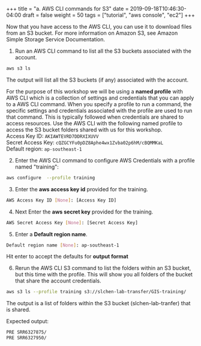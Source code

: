 +++
title = "a. AWS CLI commands for S3"
date = 2019-09-18T10:46:30-04:00
draft = false
weight = 50
tags = ["tutorial", "aws console", "ec2"]
+++

Now that you have access to the AWS CLI, you can use it to download files from an S3 bucket. For more information on Amazon S3, see Amazon Simple Storage Service Documentation. 

1.	Run an AWS CLI command to list all the S3 buckets associated with the account.

```bash
aws s3 ls
```

The output will list all the S3 buckets (if any) associated with the account.

For the purpose of this workshop we will be using a **named profile** with AWS CLI which is a collection of settings and credentials that you can apply to a AWS CLI command. When you specify a profile to run a command, the specific settings and credentials associated with the profile are used to run that command. This is typically followed when credentials are shared to access resources. Use the AWS CLI with the following named profile to access the S3 bucket folders shared with us for this workshop.  
Access Key ID: `AKIAWTEVRD7DDRXIXUVV`  
Secret Access Key: `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`  
Default region: `ap-southeast-1`  

2.	Enter the AWS CLI command to configure AWS Credentials with a profile named "training":

```bash
aws configure  --profile training
```

3.	Enter the **aws access key id** provided for the training.

```bash
AWS Access Key ID [None]: [Access Key ID]
```

4.	Next Enter the **aws secret key** provided for the training.

```bash
AWS Secret Access Key [None]: [Secret Access Key]

```

5.	Enter a **Default region name**.

```bash
Default region name [None]: ap-southeast-1
```

Hit enter to accept the defaults for **output format**


6. Rerun the AWS CLI S3 command to list the folders within an S3 bucket, but this time with the profile. This will show you all folders of the bucket that share the account credentials.

```bash
aws s3 ls --profile training s3://slchen-lab-transfer/GIS-training/
```

The output is a list of folders within the S3 bucket (slchen-lab-tranfer) that is shared.


Expected output:
```bash
PRE SRR6327875/
PRE SRR6327950/
```
